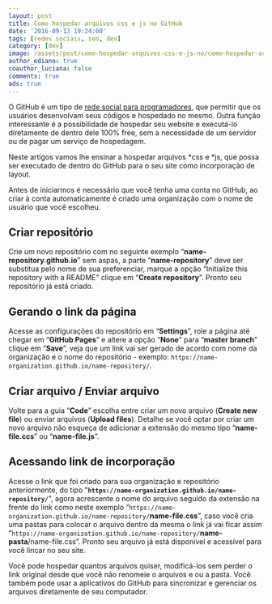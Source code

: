 ```yaml
---
layout: post
title: Como hospedar arquivos css e js no GitHub
date: '2016-09-13 19:24:00'
tags: [redes sociais, seo, dev]
category: [dev]
image: /assets/post/como-hospedar-arquivos-css-e-js-no/como-hospedar-arquivos-css-e-js-no.jpg
author_ediano: true
coauthor_luciana: false
comments: true
ads: true
---
```


O GitHub é um tipo de <a href="http://www.insideblock.com/post/github-rede-social-dos-programadores.html">rede social para programadores</a>, que permitir que os usuários desenvolvam seus códigos e hospedado no mesmo. Outra função interessante é a possibilidade de hospedar seu website e executá-lo diretamente de dentro dele 100% free, sem a necessidade de um servidor ou de pagar um serviço de hospedagem.

Neste artigos vamos lhe ensinar a hospedar arquivos *css e *js, que possa ser executado de dentro do GitHub para o seu site como incorporação de layout.

Antes de iniciarmos é necessário que você tenha uma conta no GitHub, ao criar à conta automaticamente é criado uma organização com o nome de usuário que você escolheu.

## Criar repositório
Crie um novo repositório com no seguinte exemplo “**name-repository.github.io**” sem aspas, a parte “**name-repository**” deve ser substitua pelo nome de sua preferenciar, marque a opção “Initialize this repository with a README” clique em “**Create repository**”. Pronto seu repositório já está criado.

## Gerando o link da página
Acesse as configurações do repositório em “**Settings**”, role a página até chegar em “**GitHub Pages**” e altere a opção “**None**” para “**master branch**” clique em “**Save**”, veja que um link vai ser gerado de acordo com nome da organização e o nome do repositório - exemplo: `https://name-organization.github.io/name-repository/`.

## Criar arquivo / Enviar arquivo
Volte para a guia “**Code**” escolha entre criar um novo arquivo (**Create new file**) ou enviar arquivos (**Upload files**). Detalhe se você optar por criar um novo arquivo não esqueça de adicionar a extensão do mesmo tipo “**name-file.ccs**” ou “**name-file.js**”.

## Acessando link de incorporação
Acesse o link que foi criado para sua organização e repositório anteriormente, do tipo "**`https://name-organization.github.io/name-repository/`**", agora acrescente o nome do arquivo seguido da extensão na frente do link como neste exemplo “`https://name-organization.github.io/name-repository/`**name-file.css**”, caso você cria uma pastas para colocar o arquivo dentro da mesma o link já vai ficar assim “`https://name-organization.github.io/name-repository/`**name-pasta**/name-file.css”. Pronto seu arquivo já está disponível e acessível para você lincar no seu site.

Você pode hospedar quantos arquivos quiser, modificá-los sem perder o link original desde que você não renomeie o arquivos e ou a pasta. Você também pode usar a aplicativos do GitHub para sincronizar e gerenciar os arquivos diretamente de seu computador.
